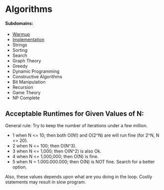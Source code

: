 # Algorithms

#### Subdomains:
- [Warmup](./warmup)
- [Implementation](./implementation)
- Strings
- Sorting
- Search
- Graph Theory
- Greedy
- Dynamic Programming
- Constructive Algorithms
- Bit Manipulation
- Recursion
- Game Theory
- NP Complete

## Acceptable Runtimes for Given Values of N: 

General rule: Try to keep the number of iterations under a few million.

- 1 when N <= 10; then both O(N!) and O(2^N) are will run fine (for 2^N, N <= 20).
- 2 when N <= 100; then O(N^3).
- 3 when N <= 1,000; then O(N^2) is also Ok.
- 4 when N <= 1,000,000; then O(N) is fine.
- 5 when N = 1.000.000.000; then O(N) is NOT fine. Search for a better option.

Also, these values depends upon what are you doing in the loop. Costly statements may result in slow program.
